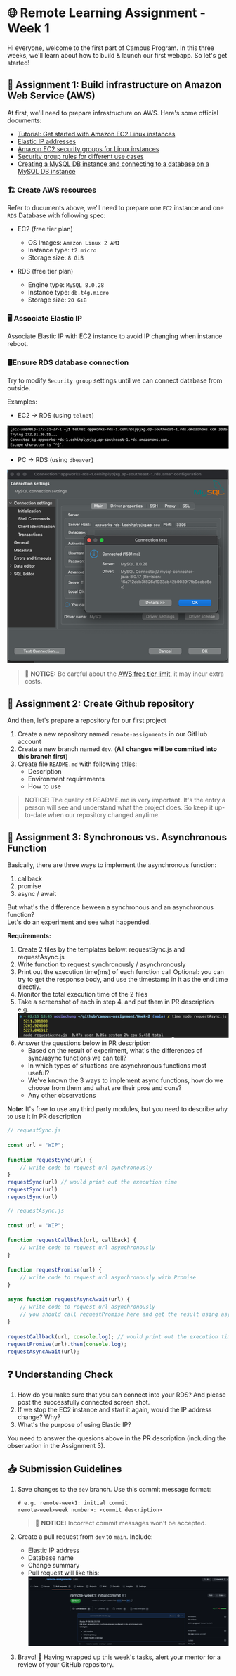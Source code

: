 # 🌐 Remote Learning Assignment - Week 1

Hi everyone, welcome to the first part of Campus Program. In this three weeks, we'll learn about how to build & launch our first webapp. So let's get started!

## 📌 Assignment 1: Build infrastructure on Amazon Web Service (AWS)

At first, we'll need to prepare infrastructure on AWS. Here's some official documents:

- [Tutorial: Get started with Amazon EC2 Linux instances](https://docs.aws.amazon.com/AWSEC2/latest/UserGuide/EC2_GetStarted.html)
- [Elastic IP addresses](https://docs.aws.amazon.com/AWSEC2/latest/UserGuide/elastic-ip-addresses-eip.html)
- [Amazon EC2 security groups for Linux instances](https://docs.aws.amazon.com/AWSEC2/latest/UserGuide/ec2-security-groups.html)
- [Security group rules for different use cases](https://docs.aws.amazon.com/AWSEC2/latest/UserGuide/security-group-rules-reference.html)
- [Creating a MySQL DB instance and connecting to a database on a MySQL DB instance](https://docs.aws.amazon.com/AmazonRDS/latest/UserGuide/CHAP_GettingStarted.CreatingConnecting.MySQL.html)

### 🏗️ Create AWS resources

Refer to ducuments above, we'll need to prepare one `EC2` instance and one `RDS` Database with following spec:

- EC2 (free tier plan)
  - OS Images: `Amazon Linux 2 AMI`
  - Instance type: `t2.micro`
  - Storage size: `8 GiB`

- RDS (free tier plan)
  - Engine type: `MySQL 8.0.28`
  - Instance type: `db.t4g.micro`
  - Storage size: `20 GiB`

### 🖥️ Associate Elastic IP

Associate Elastic IP with EC2 instance to avoid IP changing when instance reboot.

### 🛢️Ensure RDS database connection

Try to modify `Security group` settings until we can connect database from outside.

Examples:

- EC2 -> RDS (using `telnet`)

![](images/r1-1.png)

- PC -> RDS (using `dbeaver`)

![](images/r1-2.png)

> 💸 **NOTICE:** Be careful about the [AWS free tier limit](https://aws.amazon.com/tw/free/?all-free-tier.sort-by=item.additionalFields.SortRank&all-free-tier.sort-order=asc&awsf.Free%20Tier%20Types=*all&awsf.Free%20Tier%20Categories=*all), it may incur extra costs.

## 📌 Assignment 2: Create Github repository

And then, let's prepare a repository for our first project

1. Create a new repository named `remote-assignments` in our GitHub account
2. Create a new branch named `dev`. (**All changes will be commited into this branch first**)
3. Create file `README.md` with following titles:
    - Description
    - Environment requirements
    - How to use
> NOTICE: The quality of README.md is very important. It's the entry a person will see and understand what the project does. So keep it up-to-date when our repository changed anytime.

## 📌 Assignment 3: Synchronous vs. Asynchronous Function

Basically, there are three ways to implement the asynchronous function:

1. callback
2. promise
3. async / await

But what's the difference beween a synchronous and an asynchronous function?  
Let's do an experiment and see what happended.

**Requirements:**

1. Create 2 files by the templates below: requestSync.js and requestAsync.js
2. Write function to request synchronously / asynchronously
3. Print out the execution time(ms) of each function call 
   Optional: you can try to get the response body, and use the timestamp in it as the end time directly.
4. Monitor the total execution time of the 2 files
5. Take a screenshot of each in step 4. and put them in PR description  
    e.g.
    ![time-example](./images/r1-3.png)
6. Answer the questions below in PR description  
    * Based on the result of experiment, what's the differences of sync/async functions we can tell?
    * In which types of situations are asynchronous functions most useful?
    * We've known the 3 ways to implement async functions, how do we choose from them and what are their pros and cons?
    * Any other observations

**Note:** It's free to use any third party modules, but you need to describe why to use it in PR description

```javascript
// requestSync.js

const url = "WIP";

function requestSync(url) {
    // write code to request url synchronously
}
requestSync(url) // would print out the execution time
requestSync(url)
requestSync(url)
```

```javascript
// requestAsync.js

const url = "WIP";

function requestCallback(url, callback) {
    // write code to request url asynchronously
}

function requestPromise(url) {
    // write code to request url asynchronously with Promise
}

async function requestAsyncAwait(url) {
    // write code to request url asynchronously
    // you should call requestPromise here and get the result using async/await.
}

requestCallback(url, console.log); // would print out the execution time
requestPromise(url).then(console.log);
requestAsyncAwait(url);
```

## ❓ Understanding Check

1. How do you make sure that you can connect into your RDS? And please post the successfully connected screen shot.
2. If we stop the EC2 instance and start it again, would the IP address change? Why?
3. What's the purpose of using Elastic IP?

You need to answer the quesions above in the PR description (including the observation in the Assignment 3).

## 📤 Submission Guidelines

1. Save changes to the `dev` branch. Use this commit message format:
   ```
   # e.g. remote-week1: initial commit
   remote-week<week number>: <commit description>
   ```  
   > 🚫 **NOTICE:** Incorrect commit messages won't be accepted.

2. Create a pull request from `dev` to `main`. Include:
   - Elastic IP address
   - Database name
   - Change summary
   - Pull request will like this: ![](images/r1-4.png)

1. Bravo! 🎉 Having wrapped up this week's tasks, alert your mentor for a review of your GitHub repository.